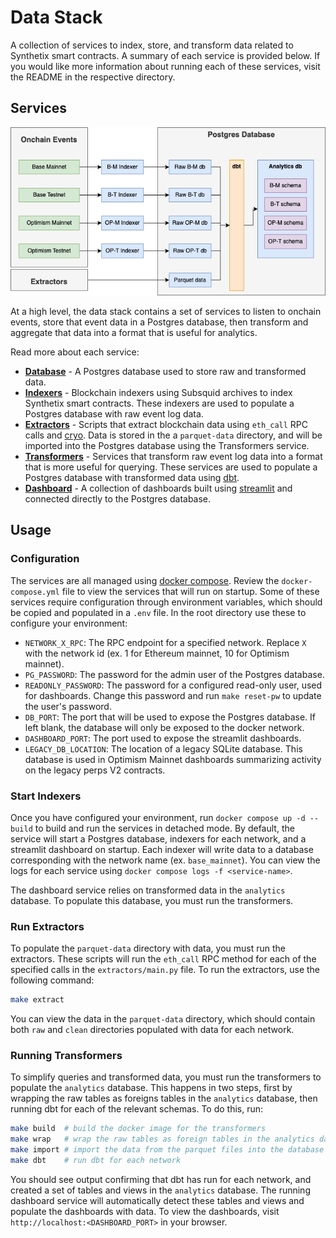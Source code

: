 # Data Stack

A collection of services to index, store, and transform data related to Synthetix smart contracts. A summary of each service is provided below. If you would like more information about running each of these services, visit the README in the respective directory.

## Services

![Data Stack Diagram](./static/diagram.png)

At a high level, the data stack contains a set of services to listen to onchain events, store that event data in a Postgres database, then transform and aggregate that data into a format that is useful for analytics.

Read more about each service:
* [**Database**](./postgres/) - A Postgres database used to store raw and transformed data.
* [**Indexers**](./indexers/) - Blockchain indexers using Subsquid archives to index Synthetix smart contracts. These indexers are used to populate a Postgres database with raw event log data.
* [**Extractors**](./extractors/) - Scripts that extract blockchain data using `eth_call` RPC calls and [cryo](https://github.com/paradigmxyz/cryo). Data is stored in the a `parquet-data` directory, and will be imported into the Postgres database using the Transformers service.
* [**Transformers**](./transformers/) - Services that transform raw event log data into a format that is more useful for querying. These services are used to populate a Postgres database with transformed data using [dbt](https://www.getdbt.com/).
* [**Dashboard**](./dashboard/) - A collection of dashboards built using [streamlit](https://streamlit.io/) and connected directly to the Postgres database.

## Usage

### Configuration

The services are all managed using [docker compose](https://docs.docker.com/compose/). Review the `docker-compose.yml` file to view the services that will run on startup. Some of these services require configuration through environment variables, which should be copied and populated in a `.env` file. In the root directory use these to configure your environment:

- `NETWORK_X_RPC`: The RPC endpoint for a specified network. Replace `X` with the network id (ex. 1 for Ethereum mainnet, 10 for Optimism mainnet).
- `PG_PASSWORD`: The password for the admin user of the Postgres database.
- `READONLY_PASSWORD`: The password for a configured read-only user, used for dashboards. Change this password and run `make reset-pw` to update the user's password.
- `DB_PORT`: The port that will be used to expose the Postgres database. If left blank, the database will only be exposed to the docker network.
- `DASHBOARD_PORT`: The port used to expose the streamlit dashboards.
- `LEGACY_DB_LOCATION`: The location of a legacy SQLite database. This database is used in Optimism Mainnet dashboards summarizing activity on the legacy perps V2 contracts.

### Start Indexers

Once you have configured your environment, run `docker compose up -d --build` to build and run the services in detached mode. By default, the service will start a Postgres database, indexers for each network, and a streamlit dashboard on startup. Each indexer will write data to a database corresponding with the network name (ex. `base_mainnet`). You can view the logs for each service using `docker compose logs -f <service-name>`.

The dashboard service relies on transformed data in the `analytics` database. To populate this database, you must run the transformers.

### Run Extractors

To populate the `parquet-data` directory with data, you must run the extractors. These scripts will run the `eth_call` RPC method for each of the specified calls in the `extractors/main.py` file. To run the extractors, use the following command:

```bash
make extract
```

You can view the data in the `parquet-data` directory, which should contain both `raw` and `clean` directories populated with data for each network.

### Running Transformers

To simplify queries and transformed data, you must run the transformers to populate the `analytics` database. This happens in two steps, first by wrapping the raw tables as foreigns tables in the `analytics` database, then running dbt for each of the relevant schemas. To do this, run:

```bash
make build  # build the docker image for the transformers
make wrap   # wrap the raw tables as foreign tables in the analytics database
make import # import the data from the parquet files into the database
make dbt    # run dbt for each network
```

You should see output confirming that dbt has run for each network, and created a set of tables and views in the `analytics` database. The running dashboard service will automatically detect these tables and views and populate the dashboards with data. To view the dashboards, visit `http://localhost:<DASHBOARD_PORT>` in your browser.
